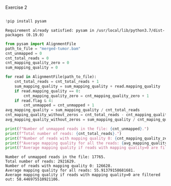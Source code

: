 Exercise 2



```python

!pip install pysam

```

    Requirement already satisfied: pysam in /usr/local/lib/python3.7/dist-packages (0.19.0)
    


```python
from pysam import AlignmentFile
path_to_file = "merged-tumor.bam"
cnt_unmapped = 0
cnt_total_reads = 0
cnt_mapping_quality_zero = 0
sum_mapping_quality = 0

for read in AlignmentFile(path_to_file):
    cnt_total_reads = cnt_total_reads + 1
    sum_mapping_quality = sum_mapping_quality + read.mapping_quality
    if read.mapping_quality == 0:
        cnt_mapping_quality_zero = cnt_mapping_quality_zero + 1
    if read.flag & 4:
        cnt_unmapped = cnt_unmapped + 1
avg_mapping_quality = sum_mapping_quality / cnt_total_reads
cnt_maping_quality_without_zeros = cnt_total_reads - cnt_mapping_quality_zero
avg_mapping_quality_without_zeros = sum_mapping_quality / cnt_maping_quality_without_zeros

print(f"Number of unmapped reads in the file: {cnt_unmapped}.")
print(f"Total number of reads: {cnt_total_reads}.")
print(f"Number of reads with mapping quality 0: {cnt_mapping_quality_zero}.")
print(f"Average mapping quality for all the reads: {avg_mapping_quality}.")
print(f"Average mapping quality if reads with mapping quality=0 are filtered out: {avg_mapping_quality_without_zeros}.")
```

    Number of unmapped reads in the file: 17765.
    Total number of reads: 2921629.
    Number of reads with mapping quality 0: 126628.
    Average mapping quality for all reads: 55.91379158681681.
    Average mapping quality if reads with mapping quality=0 are filtered out: 58.446975510921106.
    
